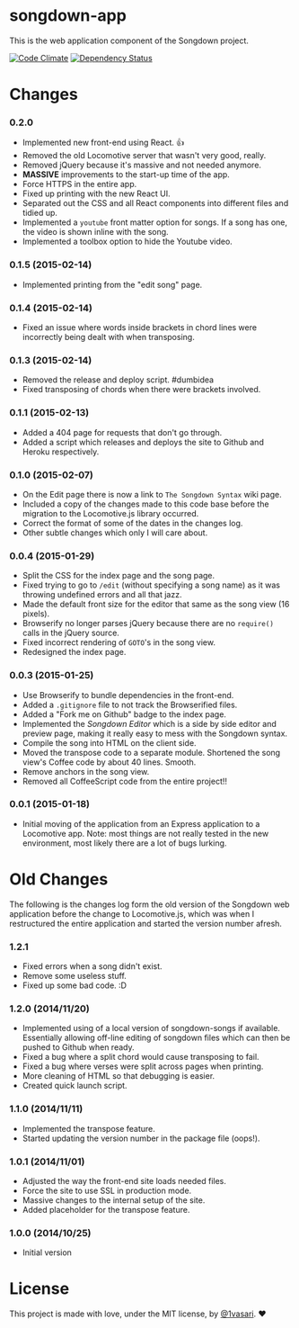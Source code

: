 # songdown-app

This is the web application component of the Songdown project.

[![Code Climate](https://codeclimate.com/github/1vasari/songdown-app/badges/gpa.svg)](https://codeclimate.com/github/1vasari/songdown-app)
[![Dependency Status](https://david-dm.org/1vasari/songdown-app.svg)](https://david-dm.org/1vasari/songdown-app)

# Changes

### 0.2.0
- Implemented new front-end using React. :+1:
- Removed the old Locomotive server that wasn't very good, really.
- Removed jQuery because it's massive and not needed anymore.
- **MASSIVE** improvements to the start-up time of the app.
- Force HTTPS in the entire app.
- Fixed up printing with the new React UI.
- Separated out the CSS and all React components into different files and tidied up.
- Implemented a `youtube` front matter option for songs. If a song has one, the video is shown inline with the song.
- Implemented a toolbox option to hide the Youtube video.

### 0.1.5 (2015-02-14)
- Implemented printing from the "edit song" page.

### 0.1.4 (2015-02-14)
- Fixed an issue where words inside brackets in chord lines were incorrectly being dealt with when transposing.

### 0.1.3 (2015-02-14)
- Removed the release and deploy script. #dumbidea
- Fixed transposing of chords when there were brackets involved.

### 0.1.1 (2015-02-13)
- Added a 404 page for requests that don't go through.
- Added a script which releases and deploys the site to Github and Heroku respectively.

### 0.1.0 (2015-02-07)
- On the Edit page there is now a link to `The Songdown Syntax` wiki page.
- Included a copy of the changes made to this code base before the migration to the Locomotive.js library occurred.
- Correct the format of some of the dates in the changes log.
- Other subtle changes which only I will care about.

### 0.0.4 (2015-01-29)
- Split the CSS for the index page and the song page.
- Fixed trying to go to `/edit` (without specifying a song name) as it was throwing undefined errors and all that jazz.
- Made the default front size for the editor that same as the song view (16 pixels).
- Browserify no longer parses jQuery because there are no `require()` calls in the jQuery source.
- Fixed incorrect rendering of `GOTO`'s in the song view.
- Redesigned the index page.

### 0.0.3 (2015-01-25)
- Use Browserify to bundle dependencies in the front-end.
- Added a `.gitignore` file to not track the Browserified files.
- Added a "Fork me on Github" badge to the index page.
- Implemented the *Songdown Editor* which is a side by side editor and preview page, making it really easy to mess with the Songdown syntax.
- Compile the song into HTML on the client side.
- Moved the transpose code to a separate module. Shortened the song view's Coffee code by about 40 lines. Smooth.
- Remove anchors in the song view.
- Removed all CoffeeScript code from the entire project!!

### 0.0.1 (2015-01-18)
- Initial moving of the application from an Express application to a Locomotive app. Note: most things are not really tested in the new environment, most likely there are a lot of bugs lurking.

# Old Changes

The following is the changes log form the old version of the Songdown web application before the change to Locomotive.js, which was when I restructured the entire application and started the version number afresh.

### 1.2.1
- Fixed errors when a song didn't exist.
- Remove some useless stuff.
- Fixed up some bad code. :D

### 1.2.0 (2014/11/20)
- Implemented using of a local version of songdown-songs if available. Essentially allowing off-line editing of songdown files which can then be pushed to Github when ready.
- Fixed a bug where a split chord would cause transposing to fail.
- Fixed a bug where verses were split across pages when printing.
- More cleaning of HTML so that debugging is easier.
- Created quick launch script.

### 1.1.0 (2014/11/11)
- Implemented the transpose feature.
- Started updating the version number in the package file (oops!).

### 1.0.1 (2014/11/01)
- Adjusted the way the front-end site loads needed files.
- Force the site to use SSL in production mode.
- Massive changes to the internal setup of the site.
- Added placeholder for the transpose feature.

### 1.0.0 (2014/10/25)
- Initial version

# License

This project is made with love, under the MIT license, by [@1vasari](https://twitter.com/1vasari). :heart:
